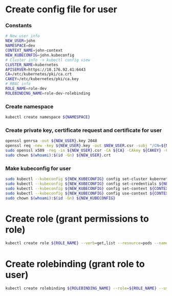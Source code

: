 # Create config file for user

### Constants
```bash
# New user info
NEW_USER=john
NAMESPACE=dev
CONTEXT_NAME=john-context
NEW_KUBECONFIG=john.kubeconfig
# Cluster info -> kubectl config view
CLUSTER_NAME=kubernetes
APISERVER=https://10.176.92.41:6443
CA=/etc/kubernetes/pki/ca.crt
CAKEY=/etc/kubernetes/pki/ca.key
# RBAC info
ROLE_NAME=role-dev
ROLEBINDING_NAME=role-dev-rolebinding
```

### Create namespace
```bash
kubectl create namespace ${NAMESPACE}
```

### Create private key, certificate request and certificate for user
```bash
openssl genrsa -out ${NEW_USER}.key 2048
openssl req -new -key ${NEW_USER}.key -out $NEW_USER.csr -subj "/CN=${NEW_USER}/O=${NAMESPACE}"
sudo openssl x509 -req -in ${NEW_USER}.csr -CA ${CA} -CAkey ${CAKEY} -CAcreateserial -out ${NEW_USER}.crt -days 365
sudo chown $(whoami):$(id -Gn) ${NEW_USER}.crt
```

### Make kubeconfig for user
```bash
sudo kubectl --kubeconfig ${NEW_KUBECONFIG} config set-cluster kubernetes --server https://10.176.92.41:6443 --certificate-authority=${CA} --embed-certs=true
sudo kubectl --kubeconfig ${NEW_KUBECONFIG} config set-credentials ${NEW_USER} --client-certificate ${NEW_USER}.crt --client-key ${NEW_USER}.key --embed-certs=true
sudo kubectl --kubeconfig ${NEW_KUBECONFIG} config set-context ${CONTEXT_NAME} --cluster ${CLUSTER_NAME} --namespace ${NAMESPACE} --user ${NEW_USER}
sudo kubectl --kubeconfig ${NEW_KUBECONFIG} config use-context ${CONTEXT_NAME}
sudo chown $(whoami):$(id -Gn) ${NEW_KUBECONFIG}
```

# Create role (grant permissions to role)
```bash
kubectl create role ${ROLE_NAME} --verb=get,list --resource=pods --namespace ${NAMESPACE}
```

# Create rolebinding (grant role to user)
```bash
kubectl create rolebinding ${ROLEBINDING_NAME} --role=${ROLE_NAME} --user=${NEW_USER} --namespace ${NAMESPACE}
```
